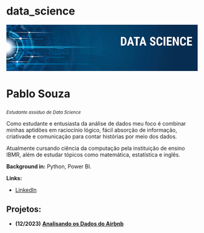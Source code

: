 # data_science
<p align="center">
  <img src="banner.png" >
</p>

# Pablo Souza
<sub>*Estudante assíduo de Data Science*</sub>

Como estudante e entusiasta da análise de dados meu foco é combinar minhas aptidões em raciocínio lógico, fácil absorção de informação, criativade e comunicação para contar histórias por meio dos dados.

Atualmente cursando ciência da computação pela instituição de ensino IBMR, além de estudar tópicos como matemática, estatística e inglês.

**Background in:** Python, Power BI.

**Links:**
* [LinkedIn](https://www.linkedin.com/in/pablopsouza/)

## Projetos:
* **(12/2023)** [**Analisando os Dados do Airbnb**](https://github.com/pablopsz/data_science/blob/main/Analisando_os_Dados_do_Airbnb.ipynb)


